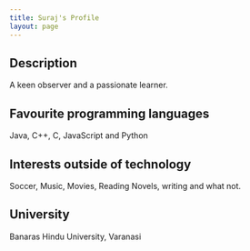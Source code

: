 ```yaml
---
title: Suraj's Profile
layout: page
---
```


## Description
A keen observer and a passionate learner.

## Favourite programming languages

Java, C++, C, JavaScript and Python


## Interests outside of technology

Soccer, Music, Movies, Reading Novels, writing and what not.

## University

Banaras Hindu University, Varanasi